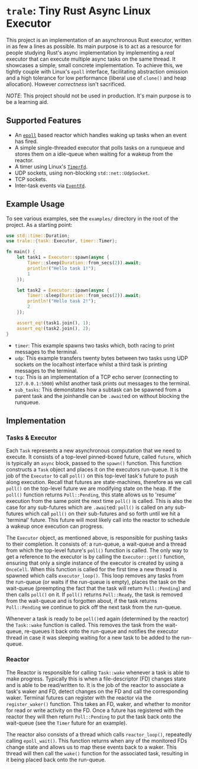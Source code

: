 `trale`: Tiny Rust Async Linux Executor
=====

This project is an implementation of an asynchronous Rust executor,
written in as few a lines as possible. Its main purpose is to act
as a resource for people studying Rust's async implementation by
implementing a *real* executor that can execute multiple async tasks
on the same thread. It showcases a simple, small concrete
implementation. To achieve this, we tightly couple with Linux's
`epoll` interface, facilitating abstraction omission and a high
tolerance for low performance (liberal use of `clone()` and heap
allocation).  However *correctness* isn't sacrificed.

*NOTE*: This project should not be used in production.  It's main
purpose is to be a learning aid.

Supported Features
-----

- An [`epoll`](https://linux.die.net/man/7/epoll) based reactor which
  handles waking up tasks when an event has fired.
- A simple single-threaded executor that polls tasks on a runqueue and
  stores them on a idle-queue when waiting for a wakeup from the
  reactor.
- A timer using Linux's [`TimerFd`](https://linux.die.net/man/2/timerfd_create).
- UDP sockets, using non-blocking `std::net::UdpSocket`.
- TCP sockets.
- Inter-task events via [`EventFd`](https://linux.die.net/man/2/eventfd).

Example Usage
-----

To see various examples, see the `examples/` directory in the root of
the project.  As a starting point:

```rust
use std::time::Duration;
use trale::{task::Executor, timer::Timer};

fn main() {
    let task1 = Executor::spawn(async {
        Timer::sleep(Duration::from_secs(2)).await;
        println!("Hello task 1!");
        1
    });

    let task2 = Executor::spawn(async {
        Timer::sleep(Duration::from_secs(2)).await;
        println!("Hello task 2!");
        2
    });

    assert_eq!(task1.join(), 1);
    assert_eq!(task2.join(), 2);
}
```

- `timer`: This example spawns two tasks which, both racing to print
  messages to the terminal.
- `udp`: This example transfers twenty bytes between two tasks usng
  UDP sockets on the localhost interface whilst a third task is
  printing messages to the terminal.
- `tcp`: This is an implementation of a TCP echo server (connecting to
  `127.0.0.1:5000`) whilst another task prints out messages to the
  terminal.
- `sub_tasks`: This demonstates how a subtask can be spawned from a 
   parent task and the joinhandle can be `.await`ed on without blocking
   the runqueue.

## Implementation

### Tasks & Executor

Each `Task` represents a new asynchronous computation that we need to
execute.  It consists of a top-level pinned-boxed future, called
`future`, which is typically an `async` block, passed to the `spawn()`
function.  This function constructs a `Task` object and places it on
the executors run-queue.  It is the job of the `Executor` to call
`poll()` on this top-level task's future to push along execution.
Recall that futures are state-machines, therefore as we call `poll()`
on the top-level future we are modifying state on the heap.  If the
`poll()` function returns `Poll::Pending`, this state allows us to
'resume' execution from the same point the next time `poll()` is
called.  This is also the case for any sub-futures which are
`.await`ed: `poll()` is called on any sub-futures which call `poll()`
on their sub-futures and so forth until we hit a 'terminal' future.
This future will most likely call into the reactor to schedule a
wakeup once execution can progress.

The `Executor` object, as mentioned above, is responsible for pushing
tasks to their completion.  It consists of: a run-queue, a wait-queue
and a thread from which the top-level future's `poll()` function is
called.  The only way to get a reference to the executor is by calling
the `Executor::get()` function, ensuring that only a single instance
of the executor is created by using a `OnceCell`.  When this function
is called for the first time a new thread is spawned which calls
`executor_loop()`.  This loop removes any tasks from the run-queue (or
waits if the run-queue is empty), places the task on the wait-queue
(preempting the fact that the task will return `Poll::Pending`) and
then calls `poll()` on it.  If `poll()` returns `Poll::Ready`, the
task is removed from the wait-queue and is forgotten about, if the
task returns `Poll::Pending` we continue to pick off the next task
from the run-queue.

Whenever a task is ready to be `poll()`ed again (determined by the
reactor) the `Task::wake` function is called.  This removes the task
from the wait-queue, re-queues it back onto the run-queue and notifies
the executor thread in case it was sleeping waiting for a new task to
be added to the run-queue.

### Reactor

The Reactor is responsible for calling `Task::wake` whenever a task is
able to make progress.  Typically this is when a file-descriptor (FD)
changes state and is able to be read/written to.  It is the job of the
reactor to associate a task's waker and FD, detect changes on the FD
and call the corresponding waker.  Terminal futures can register with
the reactor via the `register_waker()` function.  This takes an FD,
waker, and whether to monitor for read or write activity on the FD.
Once a future has registered with the reactor they will then return
`Poll::Pending` to put the task back onto the wait-queue (see the
`Timer` future for an example).

The reactor also consists of a thread which calls `reactor_loop()`,
repeatedly calling `epoll_wait()`. This function returns when any of
the monitored FDs change state and allows us to map these events back
to a waker.  This thread will then call the `wake()` function for the
associated task, resulting in it being placed back onto the run-queue.
